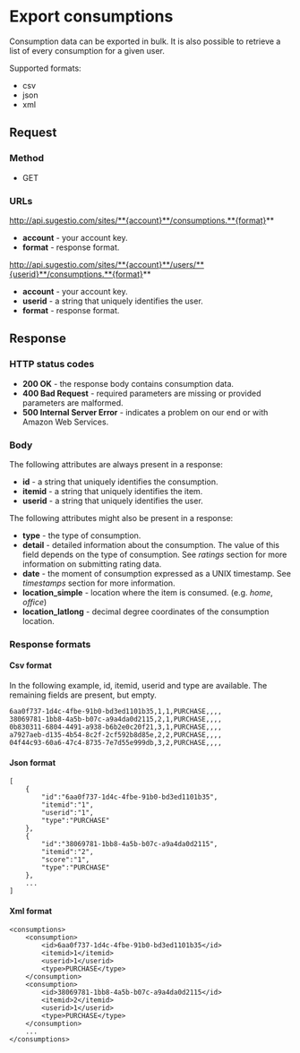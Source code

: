 # Export consumptions
Consumption data can be exported in bulk. It is also possible to retrieve a list of every consumption for a given user.

Supported formats:

* csv
* json
* xml

## Request

### Method

* GET

### URLs

http://api.sugestio.com/sites/**{account}**/consumptions.**{format}**

* **account** - your account key.
* **format** - response format.

http://api.sugestio.com/sites/**{account}**/users/**{userid}**/consumptions.**{format}**

* **account** - your account key.
* **userid** - a string that uniquely identifies the user.
* **format** - response format.

## Response

### HTTP status codes

* **200 OK** - the response body contains consumption data.
* **400 Bad Request** - required parameters are missing or provided parameters are malformed.
* **500 Internal Server Error** - indicates a problem on our end or with Amazon Web Services.

### Body

The following attributes are always present in a response:

* **id** - a string that uniquely identifies the consumption.
* **itemid** - a string that uniquely identifies the item.
* **userid** - a string that uniquely identifies the user.

The following attributes might also be present in a response:

* **type** - the type of consumption.
* **detail** - detailed information about the consumption. The value of this field depends on the type of consumption. See *ratings* section for more information on submitting rating data.
* **date** - the moment of consumption expressed as a UNIX timestamp. See *timestamps* section for more information.
* **location_simple** - location where the item is consumed. (e.g. *home*, *office*)
* **location_latlong** - decimal degree coordinates of the consumption location.

### Response formats

#### Csv format

In the following example, id, itemid, userid and type are available. The remaining fields are present, but empty.

	6aa0f737-1d4c-4fbe-91b0-bd3ed1101b35,1,1,PURCHASE,,,,
	38069781-1bb8-4a5b-b07c-a9a4da0d2115,2,1,PURCHASE,,,,
	0b830311-6804-4491-a938-b6b2e0c20f21,3,1,PURCHASE,,,,
	a7927aeb-d135-4b54-8c2f-2cf592b8d85e,2,2,PURCHASE,,,,
	04f44c93-60a6-47c4-8735-7e7d55e999db,3,2,PURCHASE,,,,

#### Json format

	[
		{
			"id":"6aa0f737-1d4c-4fbe-91b0-bd3ed1101b35",
			"itemid":"1",
			"userid":"1",
			"type":"PURCHASE"
		},
		{
			"id":"38069781-1bb8-4a5b-b07c-a9a4da0d2115",
			"itemid":"2",
			"score":"1",
			"type":"PURCHASE"					
		},
		...
	]
	
#### Xml format

	<consumptions>
		<consumption>
			<id>6aa0f737-1d4c-4fbe-91b0-bd3ed1101b35</id>
			<itemid>1</itemid>
			<userid>1</userid>
			<type>PURCHASE</type>
		</consumption>
		<consumption>
			<id>38069781-1bb8-4a5b-b07c-a9a4da0d2115</id>
			<itemid>2</itemid>
			<userid>1</userid>
			<type>PURCHASE</type>
		</consumption>
		...
	</consumptions>